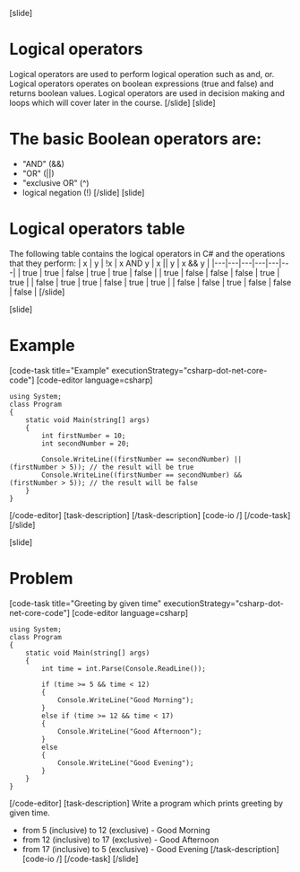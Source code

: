 [slide]
# Logical operators
Logical operators are used to perform logical operation such as and, or. Logical operators operates on boolean expressions (true and false) and returns boolean values. Logical operators are used in decision making and loops which will cover later in the course.
[/slide]
[slide]
# The basic Boolean operators are:
- "AND" (&&)
- "OR" (||)
- "exclusive OR" (^)
- logical negation (!)
[/slide]
[slide]
# Logical operators table
The following table contains the logical operators in C# and the operations that they perform:
| x | y | !x | x AND y | x &#124;&#124; y  | x && y |
|---|---|---|---|---|---|
| true | true | false | true | true | false |
| true | false | false | false | true | true |
| false | true | true | false | true | true |
| false | false | true | false | false | false |
[/slide]

[slide]
# Example
[code-task title="Example" executionStrategy="csharp-dot-net-core-code"]
[code-editor language=csharp]
```
using System;
class Program
{
    static void Main(string[] args)
    {
        int firstNumber = 10;
        int secondNumber = 20;

        Console.WriteLine((firstNumber == secondNumber) || (firstNumber > 5)); // the result will be true
        Console.WriteLine((firstNumber == secondNumber) && (firstNumber > 5)); // the result will be false
    }
}
```
[/code-editor]
[task-description]
[/task-description]
[code-io /]
[/code-task]
[/slide]

[slide]
# Problem
[code-task title="Greeting by given time" executionStrategy="csharp-dot-net-core-code"]
[code-editor language=csharp]
```
using System;
class Program
{
    static void Main(string[] args)
    {
        int time = int.Parse(Console.ReadLine());

        if (time >= 5 && time < 12)
        {
            Console.WriteLine("Good Morning");
        }
        else if (time >= 12 && time < 17)
        {
            Console.WriteLine("Good Afternoon");
        }
        else
        {
            Console.WriteLine("Good Evening");
        }
    }
}
```
[/code-editor]
[task-description]
Write a program which prints greeting by given time.
- from 5 (inclusive) to 12 (exclusive) - Good Morning
- from 12 (inclusive) to 17 (exclusive) - Good Afternoon
- from 17 (inclusive) to 5 (exclusive) - Good Evening
[/task-description]
[code-io /]
[/code-task]
[/slide]

